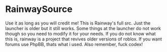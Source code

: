 # RainwaySource
Use it as long as you will credit me!
This is Rainway's full src.
Just the launcher is older but it still works. Some things at the launcher do not work though so you need to modify it for your needs. If you do not know what this is, rainway is a project that revives older versions of roblox. If you want forums use PhpBB, thats what i used.
Also remember, fuck codex!
